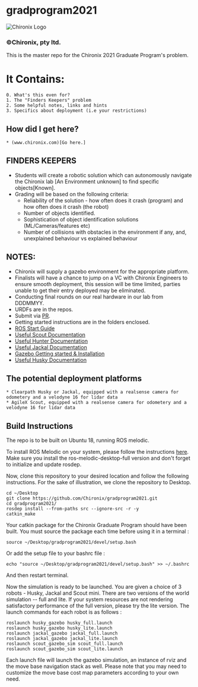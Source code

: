 # gradprogram2021
<img src='https://global-uploads.webflow.com/6029e95498d11750a14b3e48/602cb317710199017177ecb9_Chironix-logo-r-61%20copy%202-p-500.png' alt="Chironix Logo" />

### ©Chironix, pty ltd.

This is the master repo for the Chironix 2021 Graduate Program's problem.

# It Contains:
    0. What's this even for?
    1. The "Finders Keepers" problem
    2. Some helpful notes, links and hints
    3. Specifics about deployment (i.e your restrictions)


## How did I get here?
    * (www.chironix.com)[Go here.]

## FINDERS KEEPERS
  * Students will create a robotic solution which can autonomously navigate the Chironix lab [An Environment unknown] to find specific objects[Known].
  * Grading will be based on the following criteria:
      - Reliability of the solution - how often does it crash (program) and how often does it crash (the robot)
      - Number of objects identified.
      - Sophistication of object identification solutions (ML/Cameras/features etc)
      - Number of collisions with obstacles in the environment if any, and, unexplained behaviour vs explained behaviour

## NOTES:
  * Chironix will supply a gazebo environment for the appropriate platform.
  * Finalists will have a chance to jump on a VC with Chironix Engineers to ensure smooth deployment, this session will be time limited, parties unable to get their entry deployed may be eliminated.
  * Conducting final rounds on our real hardware in our lab from DDDMMYY.
  * URDFs are in the repos.
  * Submit via [PR](https://docs.github.com/en/github/collaborating-with-issues-and-pull-requests/creating-a-pull-request).
  * Getting started instructions are in the folders enclosed.
  * [ROS Start Guide](http://wiki.ros.org/ROS/StartGuide)
  * [Useful Scout Documentation](https://github.com/agilexrobotics/scout_mini_ros)
  * [Useful Hunter Documentation](https://github.com/agilexrobotics/hunter_ros)
  * [Useful Jackal Documentation](http://wiki.ros.org/Robots/Jackal)
  * [Gazebo Getting started & Installation](http://gazebosim.org/tutorials?tut=quick_start)
  * [Useful Husky Documentation](http://wiki.ros.org/Robots/Husky)

## The potential deployment platforms
    * Clearpath Husky or Jackal, equipped with a realsense camera for odometery and a velodyne 16 for lidar data
    * AgileX Scout, equipped with a realsense camera for odometery and a velodyne 16 for lidar data 

## Build Instructions

The repo is to be built on Ubuntu 18, running ROS melodic.

To install ROS Melodic on your system, please follow the instructions [here](http://wiki.ros.org/melodic/Installation/Ubuntu). Make sure you install the ros-melodic-desktop-full version and don't forget to initialize and update rosdep.

Now, clone this repository to your desired location and follow the following instructions. For the sake of illustration, we clone the repository to Desktop.

    cd ~/Desktop
    git clone https://github.com/Chironix/gradprogram2021.git
    cd gradprogram2021/
    rosdep install --from-paths src --ignore-src -r -y
    catkin_make
Your catkin package for the Chironix Graduate Program should have been built. You must source the package each time before using it in a terminal : 

    source ~/Desktop/gradprogram2021/devel/setup.bash
Or add the setup file to your bashrc file : 
    
    echo "source ~/Desktop/gradprogram2021/devel/setup.bash" >> ~/.bashrc
And then restart terminal.

Now the simulation is ready to be launched. You are given a choice of 3 robots - Husky, Jackal and Scout mini. There are two versions of the world simulation -- full and lite. If your system resources are not rendering satisfactory performance of the full version, please try the lite version. The launch commands for each robot is as follows : 

    roslaunch husky_gazebo husky_full.launch
    roslaunch husky_gazebo husky_lite.launch
    roslaunch jackal_gazebo jackal_full.launch
    roslaunch jackal_gazebo jackal_lite.launch
    roslaunch scout_gazebo_sim scout_full.launch
    roslaunch scout_gazebo_sim scout_lite.launch
 
 Each launch file will launch the gazebo simulation, an instance of rviz and the move base navigation stack as well. Please note that you may need to customize the move base cost map parameters according to your own need.
